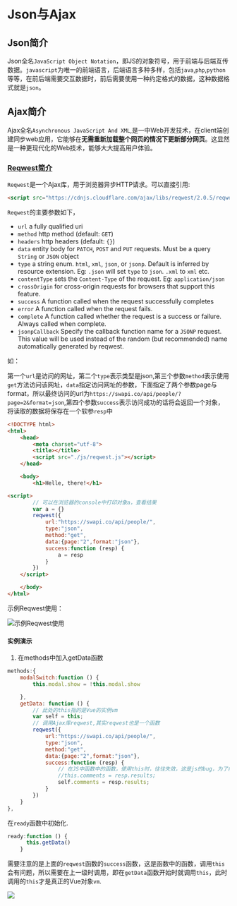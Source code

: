 # Json与Ajax

## Json简介

Json全名`JavaScript Object Notation`，即JS的对象符号，用于前端与后端互传数据。`javascript`为唯一的前端语言，后端语言多种多样，包括`java`,`php`,`python`等等，在前后端需要交互数据时，前后需要使用一种约定格式的数据，这种数据格式就是`json`。

## Ajax简介

Ajax全名`Asynchronous JavaScript And XML`,是一中Web开发技术，在client端创建同步web应用，它能够在**无需重新加载整个网页的情况下更新部分网页**。这显然是一种更现代化的Web技术，能够大大提高用户体验。

### [Reqwest简介](https://github.com/ded/reqwest)

`Reqwest`是一个Ajax库，用于浏览器异步HTTP请求。可以直接引用:

```html
<script src="https://cdnjs.cloudflare.com/ajax/libs/reqwest/2.0.5/reqwest.js"></script>
```

`Reqwest`的主要参数如下，


- `url` a fully qualified uri
- `method` http method (default: `GET`)
- `headers` http headers (default: `{}`)
- `data` entity body for `PATCH`, `POST` and `PUT` requests. Must be a query `String` or `JSON` object
- `type` a string enum. `html`, `xml`, `json`, or `jsonp`. Default is inferred by resource extension. Eg: `.json` will set `type` to `json`. `.xml` to `xml` etc.
- `contentType` sets the `Content-Type` of the request. Eg: `application/json`
- `crossOrigin` for cross-origin requests for browsers that support this feature.
- `success` A function called when the request successfully completes
- `error` A function called when the request fails.
- `complete` A function called whether the request is a success or failure. Always called when complete.
- `jsonpCallback` Specify the callback function name for a `JSONP` request. This value will be used instead of the random (but recommended) name automatically generated by reqwest.

如：

第一个`url`是访问的网址，第二个`type`表示类型是json,第三个参数`method`表示使用`get`方法访问该网址，`data`指定访问网址的参数，下面指定了两个参数page与format，所以最终访问的url为`https://swapi.co/api/people/?page=2&format=json`,第四个参数`success`表示访问成功的话将会返回一个对象，将读取的数据将保存在一个软参`resp`中

```html
<!DOCTYPE html>
<html>
    <head>
        <meta charset="utf-8">
        <title></title>
        <script src="./js/reqwest.js"></script>
    </head>

    <body>
        <h1>Helle, there!</h1>

<script>
        // 可以在浏览器的console中打印对象a，查看结果
        var a = {}
        reqwest({
            url:"https://swapi.co/api/people/",
            type:"json",
            method:"get",
            data:{page:"2",format:"json"},
            success:function (resp) {
                a = resp
            }
        })
    </script>

    </body>
</html>

```

示例Reqwest使用：

![示例Reqwest使用](https://ws4.sinaimg.cn/large/006tKfTcly1fr0krbq54hj30u30ipdg9.jpg)

#### 实例演示

1. 在methods中加入getData函数

```js
methods:{
    modalSwitch:function () {
        this.modal.show = !this.modal.show

    },
    getData: function () {
        // 此处的this指的是Vue的实例vm
        var self = this;
        // 调用Ajax库reqwest,其实reqwest也是一个函数
        reqwest({
            url:"https://swapi.co/api/people/",
            type:"json",
            method:"get",
            data:{page:"2",format:"json"},
            success:function (resp) {
                // 在JS中函数中的函数，使用this时，往往失效，这是js的bug，为了解决这个问题，我们在上级使用self来定义
                //this.comments = resp.results;
                self.comments = resp.results;
            }
        })
    }
},
```

在`ready`函数中初始化.

```js
ready:function () {
      this.getData()
    }
```

需要注意的是上面的`reqwest`函数的`success`函数，这是函数中的函数，调用`this`会有问题，所以需要在上一级时调用，即在`getData`函数开始时就调用`this`，此时调用的`this`才是真正的Vue对象`vm`.

![](https://ws3.sinaimg.cn/large/006tKfTcgy1fr0lfbx2bij30lc0i9js9.jpg)